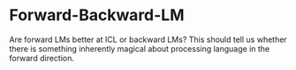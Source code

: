 # Forward-Backward-LM

Are forward LMs better at ICL or backward LMs? This should tell us whether there is something inherently magical about processing language in the forward direction.
